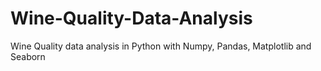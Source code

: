 # Wine-Quality-Data-Analysis
Wine Quality data analysis in Python with Numpy, Pandas, Matplotlib and Seaborn
